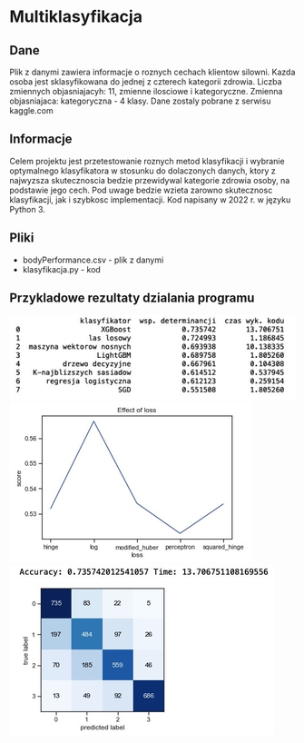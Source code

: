 # Multiklasyfikacja

## Dane
Plik z danymi zawiera informacje o roznych cechach klientow silowni. Kazda osoba jest sklasyfikowana do jednej z czterech kategorii zdrowia.
Liczba zmiennych objasniajacyh: 11, zmienne ilosciowe i kategoryczne. Zmienna objasniajaca: kategoryczna - 4 klasy.
Dane zostaly pobrane z serwisu kaggle.com

## Informacje
Celem projektu jest przetestowanie roznych metod klasyfikacji i wybranie optymalnego klasyfikatora w stosunku do dolaczonych danych,
ktory z najwyzsza skutecznoscia bedzie przewidywal kategorie zdrowia osoby, na podstawie jego cech. Pod uwage bedzie wzieta zarowno
skutecznosc klasyfikacji, jak i szybkosc implementacji.
Kod napisany w 2022 r. w języku Python 3.

## Pliki
- bodyPerformance.csv - plik z danymi
- klasyfikacja.py - kod

## Przykladowe rezultaty dzialania programu
![Zrzut](obraz.jpeg)
![Zrzut](obraz2.jpeg)
![Zrzut](obraz3.jpeg)



